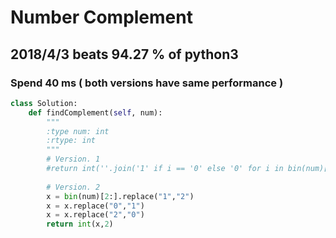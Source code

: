 # Number Complement

## 2018/4/3 beats 94.27 % of python3
### Spend 40 ms ( both versions have same performance )
```python
class Solution:
    def findComplement(self, num):
        """
        :type num: int
        :rtype: int
        """
        # Version. 1
        #return int(''.join('1' if i == '0' else '0' for i in bin(num)[2:]),2)
        
        # Version. 2
        x = bin(num)[2:].replace("1","2")
        x = x.replace("0","1")
        x = x.replace("2","0")
        return int(x,2)

```
